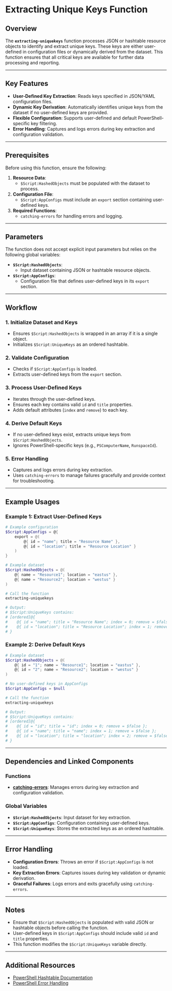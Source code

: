 # Extracting Unique Keys Function

## Overview
The **`extracting-uniquekeys`** function processes JSON or hashtable resource objects to identify and extract unique keys. These keys are either user-defined in configuration files or dynamically derived from the dataset. This function ensures that all critical keys are available for further data processing and reporting.

---

## Key Features

- **User-Defined Key Extraction**: Reads keys specified in JSON/YAML configuration files.
- **Dynamic Key Derivation**: Automatically identifies unique keys from the dataset if no user-defined keys are provided.
- **Flexible Configuration**: Supports user-defined and default PowerShell-specific key filtering.
- **Error Handling**: Captures and logs errors during key extraction and configuration validation.

---

## Prerequisites

Before using this function, ensure the following:

1. **Resource Data**:
   - `$Script:HashedObjects` must be populated with the dataset to process.
2. **Configuration File**:
   - `$Script:AppConfigs` must include an `export` section containing user-defined keys.
3. **Required Functions**:
   - `catching-errors` for handling errors and logging.

---

## Parameters

The function does not accept explicit input parameters but relies on the following global variables:

- **`$Script:HashedObjects`**:
  - Input dataset containing JSON or hashtable resource objects.
- **`$Script:AppConfigs`**:
  - Configuration file that defines user-defined keys in its `export` section.

---

## Workflow

### 1. **Initialize Dataset and Keys**
   - Ensures `$Script:HashedObjects` is wrapped in an array if it is a single object.
   - Initializes `$Script:UniqueKeys` as an ordered hashtable.

### 2. **Validate Configuration**
   - Checks if `$Script:AppConfigs` is loaded.
   - Extracts user-defined keys from the `export` section.

### 3. **Process User-Defined Keys**
   - Iterates through the user-defined keys.
   - Ensures each key contains valid `id` and `title` properties.
   - Adds default attributes (`index` and `remove`) to each key.

### 4. **Derive Default Keys**
   - If no user-defined keys exist, extracts unique keys from `$Script:HashedObjects`.
   - Ignores PowerShell-specific keys (e.g., `PSComputerName`, `RunspaceId`).

### 5. **Error Handling**
   - Captures and logs errors during key extraction.
   - Uses `catching-errors` to manage failures gracefully and provide context for troubleshooting.

---

## Example Usages

### Example 1: Extract User-Defined Keys
```powershell
# Example configuration
$Script:AppConfigs = @{
    export = @(
        @{ id = "name"; title = "Resource Name" },
        @{ id = "location"; title = "Resource Location" }
    )
}

# Example dataset
$Script:HashedObjects = @(
    @{ name = "Resource1"; location = "eastus" },
    @{ name = "Resource2"; location = "westus" }
)

# Call the function
extracting-uniquekeys

# Output:
# $Script:UniqueKeys contains:
# [ordered]@{
#    @{ id = "name"; title = "Resource Name"; index = 0; remove = $false };
#    @{ id = "location"; title = "Resource Location"; index = 1; remove = $false };
# }
```

### Example 2: Derive Default Keys
```powershell
# Example dataset
$Script:HashedObjects = @(
    @{ id = "1"; name = "Resource1"; location = "eastus" },
    @{ id = "2"; name = "Resource2"; location = "westus" }
)

# No user-defined keys in AppConfigs
$Script:AppConfigs = $null

# Call the function
extracting-uniquekeys

# Output:
# $Script:UniqueKeys contains:
# [ordered]@{
#    @{ id = "id"; title = "id"; index = 0; remove = $false };
#    @{ id = "name"; title = "name"; index = 1; remove = $false };
#    @{ id = "location"; title = "location"; index = 2; remove = $false };
# }
```

---

## Dependencies and Linked Components

### Functions
- **[catching-errors](./catching-errors)**: Manages errors during key extraction and configuration validation.

### Global Variables
- **`$Script:HashedObjects`**: Input dataset for key extraction.
- **`$Script:AppConfigs`**: Configuration containing user-defined keys.
- **`$Script:UniqueKeys`**: Stores the extracted keys as an ordered hashtable.

---

## Error Handling

- **Configuration Errors**: Throws an error if `$Script:AppConfigs` is not loaded.
- **Key Extraction Errors**: Captures issues during key validation or dynamic derivation.
- **Graceful Failures**: Logs errors and exits gracefully using `catching-errors`.

---

## Notes

- Ensure that `$Script:HashedObjects` is populated with valid JSON or hashtable objects before calling the function.
- User-defined keys in `$Script:AppConfigs` should include valid `id` and `title` properties.
- This function modifies the `$Script:UniqueKeys` variable directly.

---

## Additional Resources

- [PowerShell Hashtable Documentation](https://learn.microsoft.com/en-us/powershell/scripting/learn/deep-dives/hashtable)
- [PowerShell Error Handling](https://learn.microsoft.com/en-us/powershell/scripting/learn/deep-dives/error-handling)
